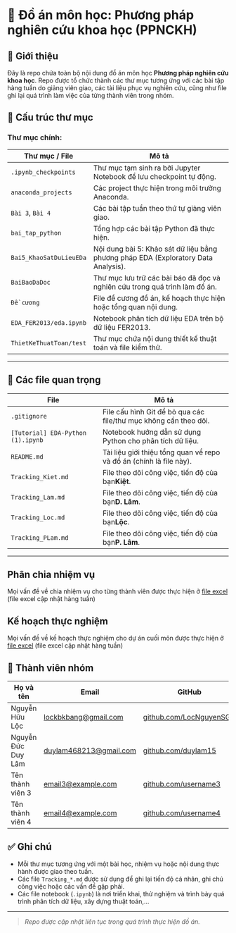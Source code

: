 # 📘 Đồ án môn học: Phương pháp nghiên cứu khoa học (PPNCKH)

## 📝 Giới thiệu

Đây là repo chứa toàn bộ nội dung đồ án môn học **Phương pháp nghiên cứu khoa học**. Repo được tổ chức thành các thư mục tương ứng với các bài tập hàng tuần do giảng viên giao, các tài liệu phục vụ nghiên cứu, cũng như file ghi lại quá trình làm việc của từng thành viên trong nhóm.

## 📁 Cấu trúc thư mục

### Thư mục chính:

| Thư mục / File          | Mô tả                                                                                         |
| ------------------------- | ----------------------------------------------------------------------------------------------- |
| `.ipynb_checkpoints`    | Thư mục tạm sinh ra bởi Jupyter Notebook để lưu checkpoint tự động.                   |
| `anaconda_projects`     | Các project thực hiện trong môi trường Anaconda.                                          |
| `Bài 3`, `Bài 4`    | Các bài tập tuần theo thứ tự giảng viên giao.                                           |
| `bai_tap_python`        | Tổng hợp các bài tập Python đã thực hiện.                                              |
| `Bai5_KhaoSatDuLieuEDa` | Nội dung bài 5: Khảo sát dữ liệu bằng phương pháp EDA (Exploratory Data Analysis).    |
| `BaiBaoDaDoc`           | Thư mục lưu trữ các bài báo đã đọc và nghiên cứu trong quá trình làm đồ án. |
| `Đề cương`          | File đề cương đồ án, kế hoạch thực hiện hoặc tổng quan nội dung.                  |
| `EDA_FER2013/eda.ipynb` | Notebook phân tích dữ liệu EDA trên bộ dữ liệu FER2013.                                 |
| `ThietKeThuatToan/test` | Thư mục chứa nội dung thiết kế thuật toán và file kiểm thử.                          |

---

## 📄 Các file quan trọng

| File                                | Mô tả                                                                          |
| ----------------------------------- | -------------------------------------------------------------------------------- |
| `.gitignore`                      | File cấu hình Git để bỏ qua các file/thư mục không cần theo dõi.      |
| `[Tutorial] EDA-Python (1).ipynb` | Notebook hướng dẫn sử dụng Python cho phân tích dữ liệu.                |
| `README.md`                       | Tài liệu giới thiệu tổng quan về repo và đồ án (chính là file này). |
| `Tracking_Kiet.md`                | File theo dõi công việc, tiến độ của bạn**Kiệt**.                 |
| `Tracking_Lam.md`                 | File theo dõi công việc, tiến độ của bạn**D. Lâm**.               |
| `Tracking_Loc.md`                 | File theo dõi công việc, tiến độ của bạn**Lộc**.                  |
| `Tracking_PLam.md`                | File theo dõi công việc, tiến độ của bạn**P. Lâm**.               |

---

## Phân chia nhiệm vụ

Mọi vấn đề về chia nhiệm vụ cho từng thành viên được thực hiện ở [file excel](https://docs.google.com/spreadsheets/d/1fQEhZhOme_cUPzWFHYGgAEzErR-zbi63u4UeUeJ06Mo/edit?gid=700579882#gid=700579882) (file excel cập nhật hàng tuần)


## Kế hoạch thực nghiệm

Mọi vấn đề về kế hoạch thực nghiệm cho dự án cuối môn được thực hiện ở [file excel](https://docs.google.com/spreadsheets/d/1BYEiQDNeR3SQME8fLpjtJrljtBMBBZSAvlPewkP45Yo/edit?gid=0#gid=0) (file excel cập nhật hàng tuần)


## 👥 Thành viên nhóm

| Họ và tên           | Email                                                | GitHub                                                  | Website cá nhân                                                                      |
| ---------------------- | ---------------------------------------------------- | ------------------------------------------------------- | -------------------------------------------------------------------------------------- |
| Nguyễn Hữu Lộc      | [lockbkbang@gmail.com](mailto:lockbkbang@gmail.com)     | [github.com/LocNguyenSGU](https://github.com/LocNguyenSGU) | [locnguyensgu.github.io/nguyenhuuloc2k4](https://locnguyensgu.github.io/nguyenhuuloc2k4/) |
| Nguyễn Đức Duy Lâm | [duylam468213@gmail.com](mailto:duylam468213@gmail.com) | [github.com/duylam15](https://github.com/duylam15)         | [porfolio-cyan-nine.vercel.app](https://porfolio-cyan-nine.vercel.app/)                   |
| Tên thành viên 3    | [email3@example.com](mailto:email3@example.com)         | [github.com/username3](https://github.com/username3)       | [gắn link vô](#)                                                                        |
| Tên thành viên 4    | [email4@example.com](mailto:email4@example.com)         | [github.com/username4](https://github.com/username4)       | [gắn link vô](#)                                                                        |

## ✅ Ghi chú

- Mỗi thư mục tương ứng với một bài học, nhiệm vụ hoặc nội dung thực hành được giao theo tuần.
- Các file `Tracking_*.md` được sử dụng để ghi lại tiến độ cá nhân, ghi chú công việc hoặc các vấn đề gặp phải.
- Các file notebook (`.ipynb`) là nơi triển khai, thử nghiệm và trình bày quá trình phân tích dữ liệu, xây dựng thuật toán,...

---

> *Repo được cập nhật liên tục trong quá trình thực hiện đồ án.*
